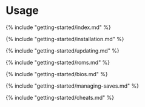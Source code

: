 # Usage

{% include "getting-started/index.md" %}

{% include "getting-started/installation.md" %}

{% include "getting-started/updating.md" %}

{% include "getting-started/roms.md" %}

{% include "getting-started/bios.md" %}

{% include "getting-started/managing-saves.md" %}

{% include "getting-started/cheats.md" %}
